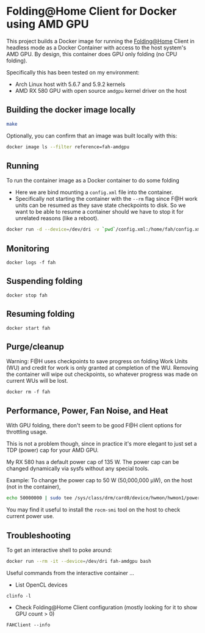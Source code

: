 # Folding@Home Client for Docker using AMD GPU ####

This project builds a Docker image for running the [Folding@Home](https://foldingathome.org/) Client in headless mode as a Docker Container with access to the host system's AMD GPU.  By design, this container does GPU only folding (no CPU folding).

Specifically this has been tested on my environment:
* Arch Linux host with 5.6.7 and 5.9.2 kernels
* AMD RX 580 GPU with open source `amdgpu` kernel driver on the host

## Building the docker image locally
```sh
make
```
Optionally, you can confirm that an image was built locally with this:
```sh
docker image ls --filter reference=fah-amdgpu
```

## Running
To run the container image as a Docker container to do some folding
* Here we are bind mounting a `config.xml` file into the container.
* Specifically not starting the container with the `--rm` flag since F@H work units
can be resumed as they save state checkpoints to disk. So we want
to be able to resume a container should we have to stop it for
unrelated reasons (like a reboot).

```sh
docker run -d --device=/dev/dri -v `pwd`/config.xml:/home/fah/config.xml:ro --name fah fah-amdgpu
```

## Monitoring
```
docker logs -f fah
```

## Suspending folding
```
docker stop fah
```

## Resuming folding
```
docker start fah
```

## Purge/cleanup
Warning: F@H uses checkpoints to save progress on folding Work Units (WU) and credit for work is only granted at completion of the WU. Removing the container will wipe out checkpoints, so whatever progress was made on current WUs will be lost.
```
docker rm -f fah
```

## Performance, Power, Fan Noise, and Heat
With GPU folding, there don't seem to be good F@H client options for throttling usage.

This is not a problem though, since in practice it's more elegant to just set a TDP (power) cap for your AMD GPU.

My RX 580 has a default power cap of 135 W.  The power cap can be changed dynamically via sysfs without any special tools.

Example: To change the power cap to 50 W (50,000,000 μW), on the host (not in the container),
```sh
echo 50000000 | sudo tee /sys/class/drm/card0/device/hwmon/hwmon1/power1_cap
```

You may find it useful to install the `rocm-smi` tool on the host to check current power use.


## Troubleshooting
To get an interactive shell to poke around:
```sh
docker run --rm -it --device=/dev/dri fah-amdgpu bash
```
Useful commands from the interactive container ...
* List OpenCL devices
```
clinfo -l
```
* Check Folding@Home Client configuration (mostly looking for it to show GPU count > 0)
```
FAHClient --info
```